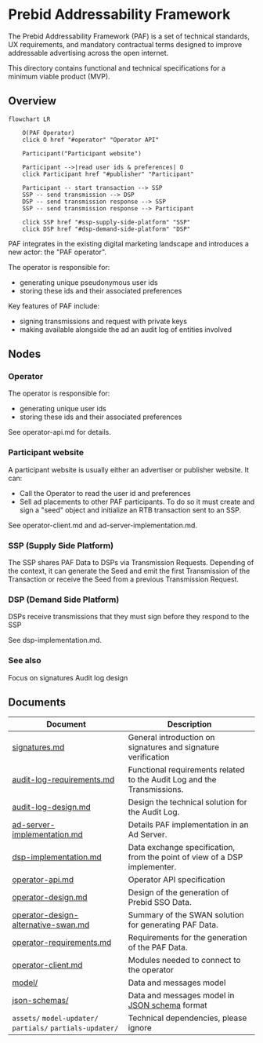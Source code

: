 # Prebid Addressability Framework

The Prebid Addressability Framework (PAF) is a set of technical standards, UX requirements, and mandatory contractual terms designed to improve addressable advertising across the open internet.

This directory contains functional and technical specifications for a minimum viable product (MVP).

## Overview

```mermaid
flowchart LR
    
    O(PAF Operator)
    click O href "#operator" "Operator API"
    
    Participant("Participant website")
    
    Participant -->|read user ids & preferences| O
    click Participant href "#publisher" "Participant"
    
    Participant -- start transaction --> SSP
    SSP -- send transmission --> DSP
    DSP -- send transmission response --> SSP
    SSP -- send transmission response --> Participant    

    click SSP href "#ssp-supply-side-platform" "SSP"
    click DSP href "#dsp-demand-side-platform" "DSP"
```

PAF integrates in the existing digital marketing landscape and introduces a new actor: the "PAF operator".

The operator is responsible for:
- generating unique pseudonymous user ids
- storing these ids and their associated preferences

Key features of PAF include:

- signing transmissions and request with private keys
- making available alongside the ad an audit log of entities involved

## Nodes

### Operator

The operator is responsible for:
- generating unique user ids
- storing these ids and their associated preferences

See operator-api.md for details.

### Participant website

A participant website is usually either an advertiser or publisher website. It can:
- Call the Operator to read the user id and preferences
- Sell ad placements to other PAF participants. To do so it must create and sign a "seed" object and initialize an RTB transaction sent to an SSP.

See operator-client.md and ad-server-implementation.md.

### SSP (Supply Side Platform)

The SSP shares PAF Data to DSPs via Transmission Requests. Depending of the context, it can generate the Seed and emit the first Transmission of the Transaction or receive the Seed from a previous Transmission Request.

### DSP (Demand Side Platform)

DSPs receive transmissions that they must sign before they respond to the SSP

See dsp-implementation.md.

### See also

Focus on signatures
Audit log design

## Documents

| Document                                                                   | Description                                                                                         |
|----------------------------------------------------------------------------|-----------------------------------------------------------------------------------------------------|
| [signatures.md](signatures.md)                                             | General introduction on signatures and signature verification                                       |
| [audit-log-requirements.md](audit-log-requirements.md)                     | Functional requirements related to the Audit Log and the Transmissions.                             |
| [audit-log-design.md](audit-log-design.md)                                 | Design the technical solution for the Audit Log.                                                    |
| [ad-server-implementation.md](ad-server-implementation.md)                 | Details PAF implementation in an Ad Server.                                                         |
| [dsp-implementation.md](dsp-implementation.md)                             | Data exchange specification, from the point of view of a DSP implementer.                           |
| [operator-api.md](operator-api.md)                                         | Operator API specification                                                                          |
| [operator-design.md](operator-design.md)                                   | Design of the generation of Prebid SSO Data.                                                        |
| [operator-design-alternative-swan.md](operator-design-alternative-swan.md) | Summary of the SWAN solution for generating PAF Data.                                               |
| [operator-requirements.md](operator-requirements.md)                       | Requirements for the generation of the PAF Data.                                                    |
| [operator-client.md](operator-client.md)                                   | Modules needed to connect to the operator                                                           |
| [model/](model)                                                            | Data and messages model                                                                             |
| [json-schemas/](json-schemas)                                              | Data and messages model in [JSON schema](https://json-schema.org/understanding-json-schema/) format |
| `assets/` `model-updater/` `partials/` `partials-updater/`                 | Technical dependencies, please ignore                                                               |

